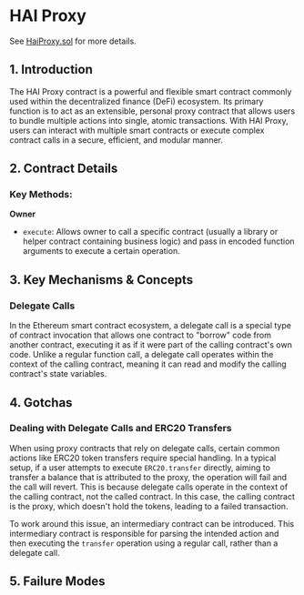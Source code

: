 # HAI Proxy

See [HaiProxy.sol](/src/contracts/proxies/HaiProxy.sol/contract.HaiProxy.html) for more details.

## 1. Introduction

The HAI Proxy contract is a powerful and flexible smart contract commonly used within the decentralized finance (DeFi) ecosystem. Its primary function is to act as an extensible, personal proxy contract that allows users to bundle multiple actions into single, atomic transactions. With HAI Proxy, users can interact with multiple smart contracts or execute complex contract calls in a secure, efficient, and modular manner.

## 2. Contract Details

### Key Methods:

**Owner**

- `execute`: Allows owner to call a specific contract (usually a library or helper contract containing business logic) and pass in encoded function arguments to execute a certain operation.

## 3. Key Mechanisms & Concepts

### Delegate Calls

In the Ethereum smart contract ecosystem, a delegate call is a special type of contract invocation that allows one contract to "borrow" code from another contract, executing it as if it were part of the calling contract's own code. Unlike a regular function call, a delegate call operates within the context of the calling contract, meaning it can read and modify the calling contract's state variables.

## 4. Gotchas

### Dealing with Delegate Calls and ERC20 Transfers

When using proxy contracts that rely on delegate calls, certain common actions like ERC20 token transfers require special handling. In a typical setup, if a user attempts to execute `ERC20.transfer` directly, aiming to transfer a balance that is attributed to the proxy, the operation will fail and the call will revert. This is because delegate calls operate in the context of the calling contract, not the called contract. In this case, the calling contract is the proxy, which doesn't hold the tokens, leading to a failed transaction.

To work around this issue, an intermediary contract can be introduced. This intermediary contract is responsible for parsing the intended action and then executing the `transfer` operation using a regular call, rather than a delegate call.

## 5. Failure Modes
